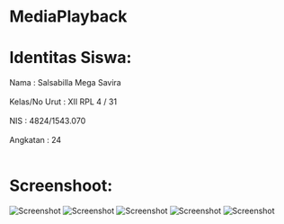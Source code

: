 # MediaPlayback

# Identitas Siswa:
Nama          : Salsabilla Mega Savira <br> <br>
Kelas/No Urut : XII RPL 4 / 31<br> <br>
NIS           : 4824/1543.070 <br> <br>
Angkatan      : 24 <br> <br>

# Screenshoot:
![Screenshot](https://github.com/salsasavira/MediaPlayback/blob/master/1.jpg)
![Screenshot](https://github.com/salsasavira/MediaPlayback/blob/master/2.jpg)
![Screenshot](https://github.com/salsasavira/MediaPlayback/blob/master/3.jpg)
![Screenshot](https://github.com/salsasavira/MediaPlayback/blob/master/4.jpg)
![Screenshot](https://github.com/salsasavira/MediaPlayback/blob/master/5.jpg)
